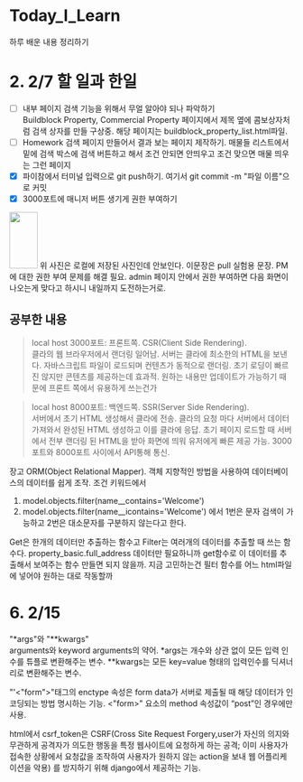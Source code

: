 # Today_I_Learn
하루 배운 내용 정리하기

# 2. 2/7 할 일과 한일
* [ ] 내부 페이지 검색 기능을 위해서 무얼 알아야 되나 파악하기  
Buildblock Property, Commercial Property 페이지에서 제목 옆에 콤보상자처럼
검색 상자를 만들 구상중. 해당 페이지는 buildblock_property_list.html파일.  
* [ ] Homework 검색 페이지 만들어서 결과 보는 페이지 제작하기. 매물들 리스트에서 밑에 검색 박스에 검색 
버튼하고 해서 조건 안되면 안띄우고 조건 맞으면 매물 띄우는 그런 페이지
* [x] 파이참에서 터미널 입력으로 git push하기. 
여기서 git commit -m "파일 이름"으로 커밋
* [x] 3000포트에 매니저 버튼 생기게 권한 부여하기  
<img src="..%2F..%2FDesktop%2Fevidence.png" width="50" height="100"/>
위 사진은 로컬에 저장된 사진인데 안보인다. 이문장은 pull 실험용 문장.
PM에 대한 권한 부여 문제를 해결 필요. admin 페이지 안에서 권한 부여하면 다음 
화면이 나오는게 맞다고 하시니 내일까지 도전하는거로. 

공부한 내용
---------
>local host 3000포트: 프론트쪽. CSR(Client Side Rendering).  
클라의 웹 브라우저에서 랜더링 일어남. 서버는 클라에 최소한의 HTML을 보낸다. 자바스크립트
파일이 로드되며 컨텐츠가 동적으로 랜더링. 초기 로딩이 빠르진 않지만 콘텐츠를 제공하는데 
효과적. 원하는 내용만 업데이트가 가능하기 때문에 프론트 쪽에서 유용하게 쓰는건가

>local host 8000포트: 백엔드쪽. SSR(Server Side Rendering).  
서버에서 초기 HTML 생성해서 클라에 전송.
클라의 요청 마다 서버에서 데이터 가져와서 완성된 HTML 생성하고 이를 클라에 응답.
초기 페이지 로드할 때 서버에서 전부 랜더링 된 HTML을 받아 화면에 띄워 
유저에게 빠른 제공 가능. 3000 포트와 8000포트 사이에서 API통해 통신.  

장고 ORM(Object Relational Mapper). 객체 지향적인 방법을 사용하여 데이터베이스의 데이터를 쉽게 조작. 조건 키워드에서
1. model.objects.filter(name__contains='Welcome')
2. model.objects.filter(name__icontains='Welcome')
에서 1번은 문자 검색이 가능하고 2번은 대소문자를 구분하지 않는다고 한다.  

Get은 한개의 데이터만 추출하는 함수고 Filter는 여러개의 데이터를 추출할 때 쓰는 함수다. property_basic.full_address
데이터만 필요하니까 get함수로 이 데이터를 추출해서 보여주는 함수 만들면 되지 않을까. 지금 고민하는건 필터 함수를 어느 html파일에
넣어야 원하는 대로 작동할까

# 6. 2/15
"*args"와 "**kwargs"  
arguments와 keyword arguments의 약어. *args는 개수와 상관 없이 모든 입력 인수를 튜플로 변환해주는 변수. 
**kwargs는 모든 key=value 형태의 입력인수를 딕셔너리로 변환해주는 변수.   

"'<"form">"태그의 enctype 속성은 form data가 서버로 제출될 때 해당 데이터가 인코딩되는 방법 명시하는 기능.
<"form>" 요소의 method 속성값이 “post”인 경우에만 사용.  

html에서 csrf_token은 CSRF(Cross Site Request Forgery,user가 자신의 의지와 무관하게 공격자가 의도한 행동을 특정
웹사이트에 요청하게 하는 공격; 이미 사용자가 접속한 상황에서 요청값을 조작하여 사용자가 원하지 않는 action을 보내 웹 어플리케이션을 악용)
를 방지하기 위해 django에서 제공하는 기능. 



